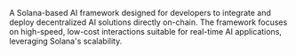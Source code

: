 A Solana-based AI framework designed for developers to integrate and deploy decentralized AI solutions directly on-chain. The framework focuses on high-speed, low-cost interactions suitable for real-time AI applications, leveraging Solana's scalability.

<!--
**SynthSOL/SynthSOL** is a ✨ _special_ ✨ repository because its `README.md` (this file) appears on your GitHub profile.

Here are some ideas to get you started:

- 🔭 I’m currently working on ...
- 🌱 I’m currently learning ...
- 👯 I’m looking to collaborate on ...
- 🤔 I’m looking for help with ...
- 💬 Ask me about ...
- 📫 How to reach me: ...
- 😄 Pronouns: ...
- ⚡ Fun fact: ...
-->
